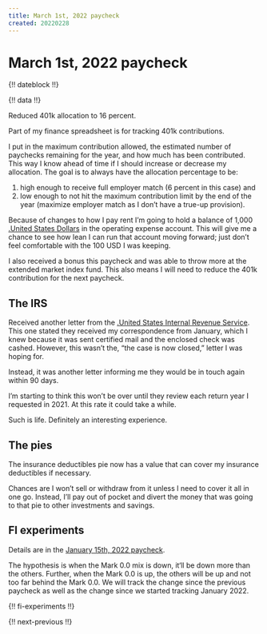 ```yaml
---
title: March 1st, 2022 paycheck
created: 20220228
---
```


# March 1st, 2022 paycheck

{!! dateblock !!}

{!! data !!}

Reduced 401k allocation to 16 percent.

Part of my finance spreadsheet is for tracking 401k contributions.

I put in the maximum contribution allowed, the estimated number of paychecks remaining for the year, and how much has been contributed. This way I know ahead of time if I should increase or decrease my allocation. The goal is to always have the allocation percentage to be:

1. high enough to receive full employer match (6 percent in this case) and
2. low enough to not hit the maximum contribution limit by the end of the year (maximize employer match as I don’t have a true-up provision).

Because of changes to how I pay rent I’m going to hold a balance of 1,000 [.United States Dollars](USD) in the operating expense account. This will give me a chance to see how lean I can run that account moving forward; just don’t feel comfortable with the 100 USD I was keeping.

I also received a bonus this paycheck and was able to throw more at the extended market index fund. This also means I will need to reduce the 401k contribution for the next paycheck.

## The IRS

Received another letter from the [.United States Internal Revenue Service](IRS). This one stated they received my correspondence from January, which I knew because it was sent certified mail and the enclosed check was cashed. However, this wasn’t the, “the case is now closed,” letter I was hoping for.

Instead, it was another letter informing me they would be in touch again within 90 days.

I’m starting to think this won’t be over until they review each return year I requested in 2021. At this rate it could take a while.

Such is life. Definitely an interesting experience.

## The pies

The insurance deductibles pie now has a value that can cover my insurance deductibles if necessary.

Chances are I won’t sell or withdraw from it unless I need to cover it all in one go. Instead, I’ll pay out of pocket and divert the money that was going to that pie to other investments and savings.

## FI experiments

Details are in the [January 15th, 2022 paycheck](https://joshbruce.com/finances/building-wealth-paycheck-to-paycheck/20220115/#fi-experiments).

The hypothesis is when the Mark 0.0 mix is down, it‘ll be down more than the others. Further, when the Mark 0.0 is up, the others will be up and not too far behind the Mark 0.0. We will track the change since the previous paycheck as well as the change since we started tracking January 2022.

{!! fi-experiments !!}

{!! next-previous !!}
